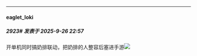 ﻿
*****

####  eaglet_loki  
##### 2923#       发表于 2025-9-26 22:57

开单机同时搞奶排联动，把奶排的人整容后塞进手游<img src="https://static.stage1st.com/image/smiley/face2017/001.png" referrerpolicy="no-referrer">

